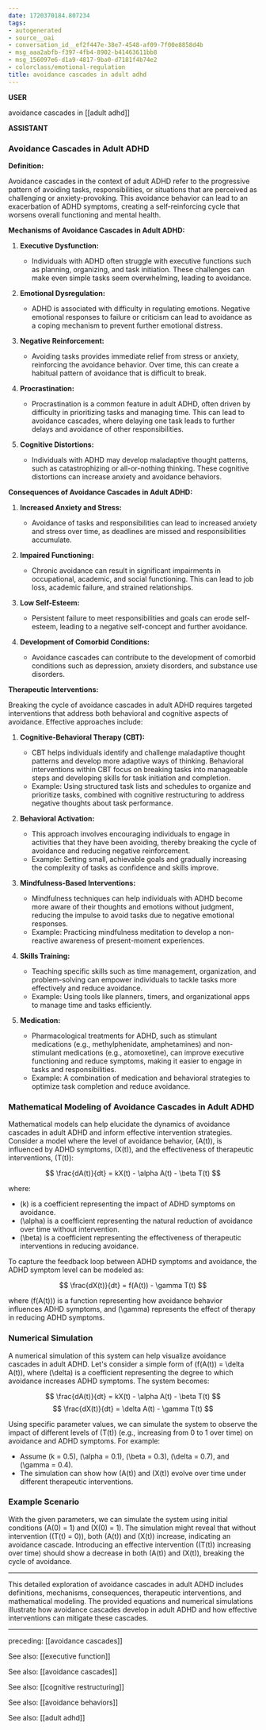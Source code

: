 ```yaml
---
date: 1720370184.807234
tags:
- autogenerated
- source__oai
- conversation_id__ef2f447e-38e7-4548-af09-7f00e8858d4b
- msg_aaa2abfb-f397-4fb4-8902-b41463611bb8
- msg_156097e6-d1a9-4817-9ba0-d7181f4b74e2
- colorclass/emotional-regulation
title: avoidance cascades in adult adhd
---
```


**USER**

avoidance cascades in [[adult adhd]]


**ASSISTANT**

### Avoidance Cascades in Adult ADHD

**Definition:**

Avoidance cascades in the context of adult ADHD refer to the progressive pattern of avoiding tasks, responsibilities, or situations that are perceived as challenging or anxiety-provoking. This avoidance behavior can lead to an exacerbation of ADHD symptoms, creating a self-reinforcing cycle that worsens overall functioning and mental health.

**Mechanisms of Avoidance Cascades in Adult ADHD:**

1. **Executive Dysfunction:**
   - Individuals with ADHD often struggle with executive functions such as planning, organizing, and task initiation. These challenges can make even simple tasks seem overwhelming, leading to avoidance.
   
2. **Emotional Dysregulation:**
   - ADHD is associated with difficulty in regulating emotions. Negative emotional responses to failure or criticism can lead to avoidance as a coping mechanism to prevent further emotional distress.
   
3. **Negative Reinforcement:**
   - Avoiding tasks provides immediate relief from stress or anxiety, reinforcing the avoidance behavior. Over time, this can create a habitual pattern of avoidance that is difficult to break.

4. **Procrastination:**
   - Procrastination is a common feature in adult ADHD, often driven by difficulty in prioritizing tasks and managing time. This can lead to avoidance cascades, where delaying one task leads to further delays and avoidance of other responsibilities.

5. **Cognitive Distortions:**
   - Individuals with ADHD may develop maladaptive thought patterns, such as catastrophizing or all-or-nothing thinking. These cognitive distortions can increase anxiety and avoidance behaviors.

**Consequences of Avoidance Cascades in Adult ADHD:**

1. **Increased Anxiety and Stress:**
   - Avoidance of tasks and responsibilities can lead to increased anxiety and stress over time, as deadlines are missed and responsibilities accumulate.

2. **Impaired Functioning:**
   - Chronic avoidance can result in significant impairments in occupational, academic, and social functioning. This can lead to job loss, academic failure, and strained relationships.

3. **Low Self-Esteem:**
   - Persistent failure to meet responsibilities and goals can erode self-esteem, leading to a negative self-concept and further avoidance.

4. **Development of Comorbid Conditions:**
   - Avoidance cascades can contribute to the development of comorbid conditions such as depression, anxiety disorders, and substance use disorders.

**Therapeutic Interventions:**

Breaking the cycle of avoidance cascades in adult ADHD requires targeted interventions that address both behavioral and cognitive aspects of avoidance. Effective approaches include:

1. **Cognitive-Behavioral Therapy (CBT):**
   - CBT helps individuals identify and challenge maladaptive thought patterns and develop more adaptive ways of thinking. Behavioral interventions within CBT focus on breaking tasks into manageable steps and developing skills for task initiation and completion.
   - Example: Using structured task lists and schedules to organize and prioritize tasks, combined with cognitive restructuring to address negative thoughts about task performance.

2. **Behavioral Activation:**
   - This approach involves encouraging individuals to engage in activities that they have been avoiding, thereby breaking the cycle of avoidance and reducing negative reinforcement.
   - Example: Setting small, achievable goals and gradually increasing the complexity of tasks as confidence and skills improve.

3. **Mindfulness-Based Interventions:**
   - Mindfulness techniques can help individuals with ADHD become more aware of their thoughts and emotions without judgment, reducing the impulse to avoid tasks due to negative emotional responses.
   - Example: Practicing mindfulness meditation to develop a non-reactive awareness of present-moment experiences.

4. **Skills Training:**
   - Teaching specific skills such as time management, organization, and problem-solving can empower individuals to tackle tasks more effectively and reduce avoidance.
   - Example: Using tools like planners, timers, and organizational apps to manage time and tasks efficiently.

5. **Medication:**
   - Pharmacological treatments for ADHD, such as stimulant medications (e.g., methylphenidate, amphetamines) and non-stimulant medications (e.g., atomoxetine), can improve executive functioning and reduce symptoms, making it easier to engage in tasks and responsibilities.
   - Example: A combination of medication and behavioral strategies to optimize task completion and reduce avoidance.

### Mathematical Modeling of Avoidance Cascades in Adult ADHD

Mathematical models can help elucidate the dynamics of avoidance cascades in adult ADHD and inform effective intervention strategies. Consider a model where the level of avoidance behavior, \(A(t)\), is influenced by ADHD symptoms, \(X(t)\), and the effectiveness of therapeutic interventions, \(T(t)\):

$$
\frac{dA(t)}{dt} = kX(t) - \alpha A(t) - \beta T(t)
$$

where:
- \(k\) is a coefficient representing the impact of ADHD symptoms on avoidance.
- \(\alpha\) is a coefficient representing the natural reduction of avoidance over time without intervention.
- \(\beta\) is a coefficient representing the effectiveness of therapeutic interventions in reducing avoidance.

To capture the feedback loop between ADHD symptoms and avoidance, the ADHD symptom level can be modeled as:

$$
\frac{dX(t)}{dt} = f(A(t)) - \gamma T(t)
$$

where \(f(A(t))\) is a function representing how avoidance behavior influences ADHD symptoms, and \(\gamma\) represents the effect of therapy in reducing ADHD symptoms.

### Numerical Simulation

A numerical simulation of this system can help visualize avoidance cascades in adult ADHD. Let's consider a simple form of \(f(A(t)) = \delta A(t)\), where \(\delta\) is a coefficient representing the degree to which avoidance increases ADHD symptoms. The system becomes:

$$
\frac{dA(t)}{dt} = kX(t) - \alpha A(t) - \beta T(t)
$$
$$
\frac{dX(t)}{dt} = \delta A(t) - \gamma T(t)
$$

Using specific parameter values, we can simulate the system to observe the impact of different levels of \(T(t)\) (e.g., increasing from 0 to 1 over time) on avoidance and ADHD symptoms. For example:

- Assume \(k = 0.5\), \(\alpha = 0.1\), \(\beta = 0.3\), \(\delta = 0.7\), and \(\gamma = 0.4\).
- The simulation can show how \(A(t)\) and \(X(t)\) evolve over time under different therapeutic interventions.

### Example Scenario

With the given parameters, we can simulate the system using initial conditions \(A(0) = 1\) and \(X(0) = 1\). The simulation might reveal that without intervention (\(T(t) = 0\)), both \(A(t)\) and \(X(t)\) increase, indicating an avoidance cascade. Introducing an effective intervention (\(T(t)\) increasing over time) should show a decrease in both \(A(t)\) and \(X(t)\), breaking the cycle of avoidance.

---

This detailed exploration of avoidance cascades in adult ADHD includes definitions, mechanisms, consequences, therapeutic interventions, and mathematical modeling. The provided equations and numerical simulations illustrate how avoidance cascades develop in adult ADHD and how effective interventions can mitigate these cascades.


---

preceding: [[avoidance cascades]]

See also: [[executive function]]


See also: [[avoidance cascades]]


See also: [[cognitive restructuring]]


See also: [[avoidance behaviors]]


See also: [[adult adhd]]